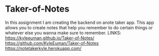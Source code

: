 # Taker-of-Notes

In this assignment I am creating the backend on anote taker app. This app allows you to create notes that help you remember to do certain things or whatever else you wanna make sure to remember.
             LINKS:
https://kyleeuman.github.io/Taker-of-Notes/
https://github.com/KyleEuman/Taker-of-Notes
https://notetakerkyle.herokuapp.com/
